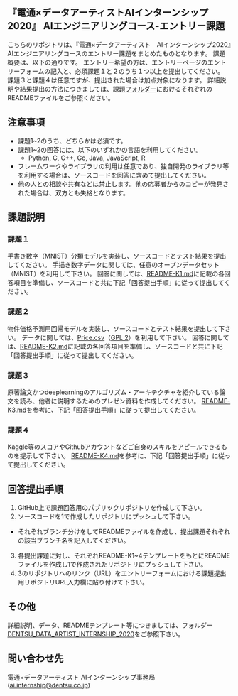 『電通×データアーティストAIインターンシップ2020』
AIエンジニアリングコース-エントリー課題
----
こちらのリポジトリは、『電通×データアーティスト　AIインターンシップ2020』AIエンジニアリングコースのエントリー課題をまとめたものとなります。 
課題概要は、以下の通りです。
エントリー希望の方は、エントリーページのエントリーフォームの記入と、必須課題１と２のうち１つ以上を提出してください。
課題３と課題４は任意ですが、提出された場合は加点対象になります。
詳細説明や結果提出の方法につきましては、[課題フォルダー](https://github.com/da-recruiting/internship-coding-tasks/tree/master/DENTSU_DATA_ARTIST_INTERNSHIP_2020)におけるそれぞれのREADMEファイルをご参照ください。

注意事項
----
* 課題1~2のうち、どちらかは必須です。
* 課題1~2の回答には、以下のいずれかの言語を利用してください。
  * Python, C, C++, Go, Java, JavaScript, R
* フレームワークやライブラリの利用は任意であり、独自開発のライブラリ等を利用する場合は、ソースコードを回答に含めて提出してください。
* 他の人との相談や共有などは禁止します。他の応募者からのコピーが発見された場合は、双方とも失格となります。

課題説明
----
### 課題１
手書き数字（MNIST）分類モデルを実装し、ソースコードとテスト結果を提出してください。
手描き数字データに関しては、任意のオープンデータセット（MNIST）を利用して下さい。
回答に関しては、[README-K1.md](https://github.com/da-recruiting/internship-coding-tasks/blob/master/DENTSU_DATA_ARTIST_INTERNSHIP_2020/README-K1.md)に記載の各回答項目を準備し、ソースコードと共に下記「回答提出手順」に従って提出してください。

### 課題２
物件価格予測用回帰モデルを実装し、ソースコードとテスト結果を提出して下さい。
データに関しては、[Price.csv](https://github.com/da-recruiting/internship-coding-tasks/blob/master/DENTSU_DATA_ARTIST_INTERNSHIP_2020/Price.csv)（[GPL 2](http://www.gnu.org/licenses/old-licenses/gpl-2.0.en.html)）を利用して下さい。
回答に関しては、[README-K2.md](https://github.com/da-recruiting/internship-coding-tasks/blob/master/DENTSU_DATA_ARTIST_INTERNSHIP_2020/README-K2.md)に記載の各回答項目を準備し、ソースコードと共に下記「回答提出手順」に従って提出してください。

### 課題３
原著論文かつdeeplearningのアルゴリズム・アーキテクチャを紹介している論文を読み、他者に説明するためのプレゼン資料を作成してください。
[README-K3.md](https://github.com/da-recruiting/internship-coding-tasks/blob/master/DENTSU_DATA_ARTIST_INTERNSHIP_2020/README-K3.md)を参考に、下記「回答提出手順」に従って提出してください。

### 課題４
Kaggle等のスコアやGithubアカウントなどご自身のスキルをアピールできるものを提示して下さい。
[README-K4.md](https://github.com/da-recruiting/internship-coding-tasks/blob/master/DENTSU_DATA_ARTIST_INTERNSHIP_2020/README-K4.md)を参考に、下記「回答提出手順」に従って提出してください。

回答提出手順
----
1. GitHub上で課題回答用のパブリックリポジトリを作成して下さい。
2. ソースコードを1で作成したリポジトリにプッシュして下さい。
  * それぞれブランチ分けをしてREADMEファイルを作成し、提出課題それぞれの該当ブランチ名を記入してください。
3. 各提出課題に対し、それぞれREADME-K1~4テンプレートをもとにREADMEファイルを作成し1で作成されたリポジトリにプッシュして下さい。
4. 3のリポジトリへのリンク（URL）をエントリーフォームにおける課題提出用リポジトリURL入力欄に貼り付けて下さい。

その他
---
詳細説明、データ、READMEテンプレート等につきましては、フォルダー[DENTSU_DATA_ARTIST_INTERNSHIP_2020](https://github.com/da-recruiting/internship-coding-tasks/tree/master/DENTSU_DATA_ARTIST_INTERNSHIP_2020)をご参照下さい。

問い合わせ先
----
電通×データアーティスト AIインターンシップ事務局 (ai.internship@dentsu.co.jp)
